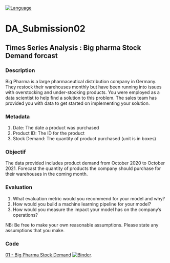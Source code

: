 [![Language](https://img.shields.io/badge/language-python-blue.svg?style=flat)](https://www.python.org)

# DA_Submission02

## Times Series Analysis : Big pharma Stock Demand forcast


### Description
Big Pharma is a large pharmaceutical distribution company in Germany. They restock their warehouses monthly but have been running into issues with overstocking and under-stocking products. You were employed as a data scientist to help find a solution to this problem. The sales team has provided you with data to get started on implementing your solution.

### Metadata
1.	Date: The date a product was purchased
2.	Product ID: The ID for the product
3.	Stock Demand: The quantity of product purchased (unit is in boxes)

### Objectif
The data provided includes product demand from October 2020 to October 2021. Forecast the quantity of products the company should purchase for their warehouses in the coming month. 

### Evaluation
1.	What evaluation metric would you recommend for your model and why?
2.	How would you build a machine learning pipeline for your model?
3.	How would you measure the impact your model has on the company’s operations?

NB: Be free to make your own reasonable assumptions. Please state any assumptions that you make.


### Code

[01 - Big Pharma Stock Demand](Big_Pharma_Stock_Demand.ipynb)
[![Binder](https://camo.githubusercontent.com/483bae47a175c24dfbfc57390edd8b6982ac5fb3/68747470733a2f2f6d7962696e6465722e6f72672f62616467655f6c6f676f2e737667)](https://mybinder.org/v2/gh/AbdelTID/Big_Pharma_Stock_Demand/HEAD).

